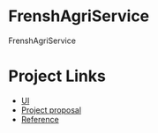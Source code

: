 # FrenshAgriService
FrenshAgriService
# Project Links 
* [UI](https://www.motocms.com/website-templates/demo/115560.html)
* [Project proposal](https://docs.google.com/document/d/1V7YOZs7JPVlAiWRHyd2fOXf6cg3uoDkQGKnv3GUksM4/edit#heading=h.2gazcsgmxkub)
* [Reference](https://eldawlya-egy.com/)
